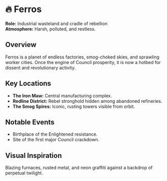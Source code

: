 # 🔥 Ferros

**Role:** Industrial wasteland and cradle of rebellion  
**Atmosphere:** Harsh, polluted, and restless.

## Overview
Ferros is a planet of endless factories, smog-choked skies, and sprawling worker cities. Once the engine of Council prosperity, it is now a hotbed for dissent and revolutionary activity.

## Key Locations
- **The Iron Maw:** Central manufacturing complex.
- **Redline District:** Rebel stronghold hidden among abandoned refineries.
- **The Smog Spires:** Iconic, rusting towers visible from orbit.

## Notable Events
- Birthplace of the Enlightened resistance.
- Site of the first major Council crackdown.

## Visual Inspiration
Blazing furnaces, rusted metal, and neon graffiti against a backdrop of perpetual twilight.